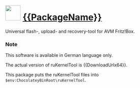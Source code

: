 ﻿# <img src="https://cdn.rawgit.com/chocolatey/chocolatey-coreteampackages/edba4a5849ff756e767cba86641bea97ff5721fe/icons/rukerneltool.png" width="48" height="48"/> [{{PackageName}}](https://chocolatey.org/packages/{{PackageName}})


Universal flash-, upload- and recovery-tool for AVM Fritz!Box.

### Note

This software is available in German language only.

The actual version of ruKernelTool is {{DownloadUrlx64}}.

This package puts the ruKernelTool files into `$env:ChocolateyBinRoot\ruKernelTool`.


